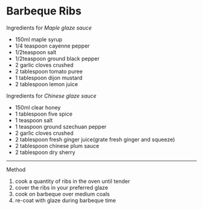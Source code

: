 # Barbeque Ribs

Ingredients for *Maple glaze sauce*

-   150ml maple syrup
-   1/4 teaspoon cayenne pepper
-   1/2teaspoon salt
-   1/2teaspoon ground black pepper
-   2 garlic cloves crushed
-   2 tablespoon tomato puree
-   1 tablespoon dijon mustard
-   2 tablespoon lemon juice

Ingredients for *Chinese glaze sauce*

-   150ml clear honey
-   1 tablespoon five spice
-   1 teaspoon salt
-   1 teaspoon ground szechuan pepper
-   2 garlic cloves crushed
-   2 tablespoon fresh ginger juice(grate fresh ginger and squeeze)
-   2 tablespoon chinese plum sauce
-   2 tablespoon dry sherry

--------------------------------------------------------------------------------

Method

1.  cook a quantity of ribs in the oven until tender
2.  cover the ribs in your preferred glaze
3.  cook on barbeque over medium coals
4.  re-coat with glaze during barbeque time
